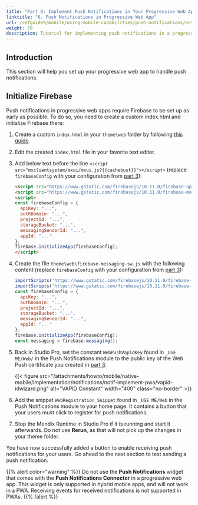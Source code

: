 ```yaml
---
title: "Part 6: Implement Push Notifications in Your Progressive Web App"
linktitle: "6. Push Notifications in Progressive Web App"
url: /refguide9/mobile/using-mobile-capabilities/push-notifications/notif-implement-pwa/
weight: 70
description: Tutorial for implementing push notifications in a progressive web app.
---
```


## Introduction

This section will help you set up your progressive web app to handle push notifications.

## Initialize Firebase

Push notifications in progressive web apps require Firebase to be set up as early as possible. To do so, you need to create a custom index.html and initialize Firebase there:

1. Create a custom `index.html` in your `theme\web` folder by following [this guide](/howto9/front-end/customize-styling-new/#custom-web).
1. Edit the created `index.html` file in your favorite text editor.
1. Add below text before the line `<script src="mxclientsystem/mxui/mxui.js?{{cachebust}}"></script>` (replace `firebaseConfig` with your configuration from [part 3](/refguide9/mobile/using-mobile-capabilities/push-notifications/setting-up-google-firebase-cloud-messaging-server/#copy-pwa-config)):

    ```html
    <script src="https://www.gstatic.com/firebasejs/10.11.0/firebase-app-compat.js"></script>
    <script src="https://www.gstatic.com/firebasejs/10.11.0/firebase-messaging-compat.js"></script>
    <script>
    const firebaseConfig = {
      apiKey: "...",
      authDomain: "...",
      projectId: "...",
      storageBucket: "...",
      messagingSenderId: "...",
      appId: "..."
    };
    firebase.initializeApp(firebaseConfig);
    </script>
    ```

1. Create the file `theme\web\firebase-messaging-sw.js` with the following content (replace `firebaseConfig` with your configuration from [part 3](/refguide9/mobile/using-mobile-capabilities/push-notifications/setting-up-google-firebase-cloud-messaging-server/#copy-pwa-config)):

    ```js
    importScripts('https://www.gstatic.com/firebasejs/10.11.0/firebase-app-compat.js');
    importScripts('https://www.gstatic.com/firebasejs/10.11.0/firebase-messaging-compat.js');
    const firebaseConfig = {
      apiKey: "...",
      authDomain: "...",
      projectId: "...",
      storageBucket: "...",
      messagingSenderId: "...",
      appId: "..."
    };
    firebase.initializeApp(firebaseConfig);
    const messaging = firebase.messaging();
    ```

1. Back in Studio Pro, set the constant `WebPushVapidKey` found in `_USE ME/Web/` in the Push Notifications module to the public key of the Web Push certificate you created in [part 3](/refguide9/mobile/using-mobile-capabilities/push-notifications/setting-up-google-firebase-cloud-messaging-server/#set-web-push).

    {{< figure src="/attachments/howto/mobile/native-mobile/implementation/notifications/notif-implement-pwa/vapid-idwizard.png" alt="VAPID Constant"   width="400"  class="no-border" >}}

1. Add the snippet `WebRegistration_Snippet` found in `_USE ME/Web` in the Push Notifications module to your home page. It contains a button that your users must click to register for push notifications.
1. Stop the Mendix Runtime in Studio Pro if it is running and start it afterwards. Do not use **Rerun**, as that will not pick up the changes in your theme folder.

You have now successfully added a button to enable receiving push notifications for your users. Go ahead to the next section to test sending a push notification.

{{% alert color="warning" %}}
Do not use the **Push Notifications** widget that comes with the **Push Notifications Connector** in a progressive web app. This widget is only supported in hybrid mobile apps, and will not work in a PWA. Receiving events for received notifications is not supported in PWAs.
{{% /alert %}}
